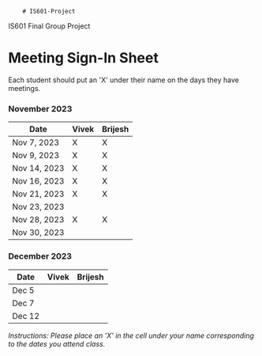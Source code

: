        # IS601-Project
IS601 Final Group Project

# Meeting Sign-In Sheet

Each student should put an 'X' under their name on the days they have meetings.

### November 2023

| Date        | Vivek | Brijesh |
|-------------|------|-------|
| Nov 7, 2023|  X   | X     |
| Nov 9, 2023|   X   |  X    |
| Nov 14, 2023|  X   |  X    |
| Nov 16, 2023 |   X   |     X      |  
| Nov 21, 2023 |  X    |     X      | 
| Nov 23, 2023 |       |           | <-----Thanks Giving Holidays>
| Nov 28, 2023 |    X   |     X      | 
| Nov 30, 2023 |       |           | 


### December 2023

| Date        | Vivek | Brijesh|
|-------------|-----------|-----------|
| Dec 5 |           |           |
| Dec 7 |           |           |
| Dec 12 |           |           |


*Instructions: Please place an 'X' in the cell under your name corresponding to the dates you attend class.*
